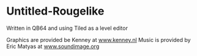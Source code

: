 # Untitled-Rougelike
Written in QB64 and using Tiled as a level editor

Graphics are provided be Kenney at www.kenney.nl
Music is provided by Eric Matyas at www.soundimage.org
